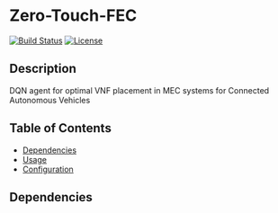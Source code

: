 # Zero-Touch-FEC

[![Build Status](https://img.shields.io/travis/yourusername/your-repo.svg)](https://travis-ci.org/yourusername/your-repo)
[![License](https://img.shields.io/badge/license-MIT-blue.svg)](https://github.com/yourusername/your-repo/blob/master/LICENSE)

## Description

DQN agent for optimal VNF placement in MEC systems for Connected Autonomous Vehicles

## Table of Contents

- [Dependencies](#dependencies)
- [Usage](#usage)
- [Configuration](#configuration)


## Dependencies


